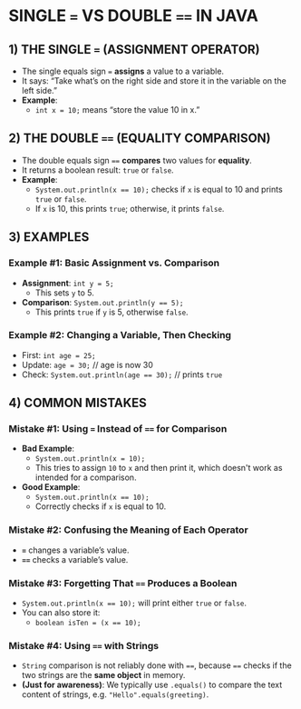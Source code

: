 # SINGLE `=` VS DOUBLE `==` IN JAVA

## 1) THE SINGLE `=` (ASSIGNMENT OPERATOR)
- The single equals sign `=` **assigns** a value to a variable.
- It says: “Take what’s on the right side and store it in the variable on the left side.”
- **Example**:
    - `int x = 10;` means “store the value 10 in x.”

## 2) THE DOUBLE `==` (EQUALITY COMPARISON)
- The double equals sign `==` **compares** two values for **equality**.
- It returns a boolean result: `true` or `false`.
- **Example**:
    - `System.out.println(x == 10);` checks if `x` is equal to 10 and prints `true` or `false`.
    - If `x` is 10, this prints `true`; otherwise, it prints `false`.

## 3) EXAMPLES

### Example #1: Basic Assignment vs. Comparison
- **Assignment**: `int y = 5;`
    - This sets `y` to 5.
- **Comparison**: `System.out.println(y == 5);`
    - This prints `true` if `y` is 5, otherwise `false`.

### Example #2: Changing a Variable, Then Checking
- First: `int age = 25;`
- Update: `age = 30;` // age is now 30
- Check: `System.out.println(age == 30);` // prints `true`

## 4) COMMON MISTAKES

### Mistake #1: Using `=` Instead of `==` for Comparison
- **Bad Example**:
    - `System.out.println(x = 10);`
    - This tries to assign `10` to `x` and then print it, which doesn't work as intended for a comparison.
- **Good Example**:
    - `System.out.println(x == 10);`
    - Correctly checks if `x` is equal to 10.

### Mistake #2: Confusing the Meaning of Each Operator
- **`=`** changes a variable’s value.
- **`==`** checks a variable’s value.

### Mistake #3: Forgetting That `==` Produces a Boolean
- `System.out.println(x == 10);` will print either `true` or `false`.
- You can also store it:
    - `boolean isTen = (x == 10);`

### Mistake #4: Using `==` with Strings
- `String` comparison is not reliably done with `==`, because `==` checks if the two strings are the **same object** in memory.
- **(Just for awareness)**: We typically use `.equals()` to compare the text content of strings, e.g. `"Hello".equals(greeting)`.

